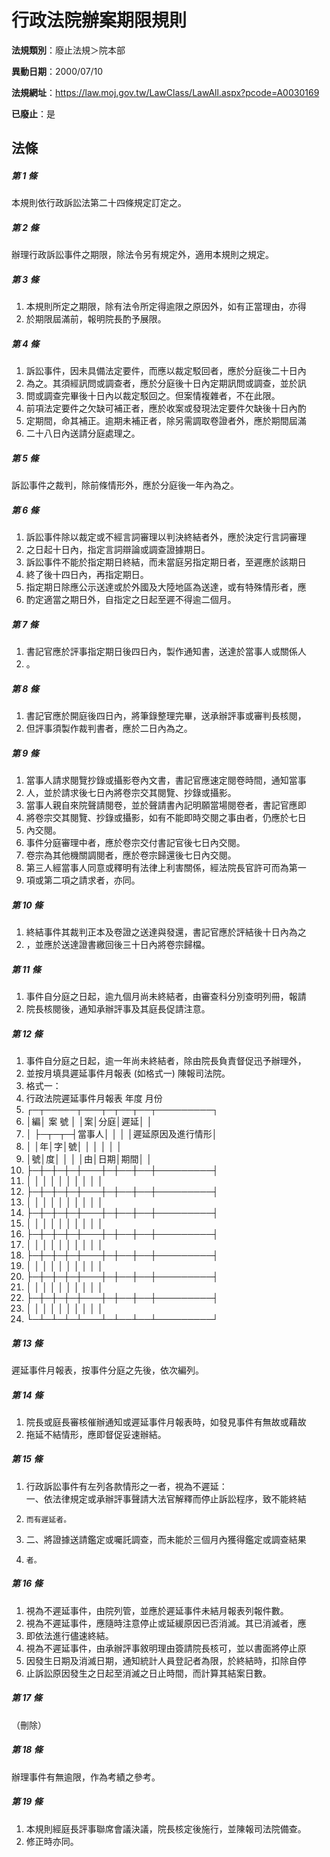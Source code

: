 # 行政法院辦案期限規則

**法規類別**：廢止法規＞院本部

**異動日期**：2000/07/10  

**法規網址**：https://law.moj.gov.tw/LawClass/LawAll.aspx?pcode=A0030169

**已廢止**：是



## 法條
##### 第 1 條
本規則依行政訴訟法第二十四條規定訂定之。

##### 第 2 條
辦理行政訴訟事件之期限，除法令另有規定外，適用本規則之規定。

##### 第 3 條
1. 本規則所定之期限，除有法令所定得逾限之原因外，如有正當理由，亦得
1. 於期限屆滿前，報明院長酌予展限。

##### 第 4 條
1. 訴訟事件，因未具備法定要件，而應以裁定駁回者，應於分庭後二十日內
1. 為之。其須經訊問或調查者，應於分庭後十日內定期訊問或調查，並於訊
1. 問或調查完畢後十日內以裁定駁回之。但案情複雜者，不在此限。
1. 前項法定要件之欠缺可補正者，應於收案或發現法定要件欠缺後十日內酌
1. 定期間，命其補正。逾期未補正者，除另需調取卷證者外，應於期間屆滿
1. 二十八日內送請分庭處理之。

##### 第 5 條
訴訟事件之裁判，除前條情形外，應於分庭後一年內為之。

##### 第 6 條
1. 訴訟事件除以裁定或不經言詞審理以判決終結者外，應於決定行言詞審理
1. 之日起十日內，指定言詞辯論或調查證據期日。
1. 訴訟事件不能於指定期日終結，而未當庭另指定期日者，至遲應於該期日
1. 終了後十四日內，再指定期日。
1. 指定期日除應公示送達或於外國及大陸地區為送達，或有特殊情形者，應
1. 酌定適當之期日外，自指定之日起至遲不得逾二個月。

##### 第 7 條
1. 書記官應於評事指定期日後四日內，製作通知書，送達於當事人或關係人
1. 。

##### 第 8 條
1. 書記官應於開庭後四日內，將筆錄整理完畢，送承辦評事或審判長核閱，
1. 但評事須製作裁判書者，應於二日內為之。

##### 第 9 條
1. 當事人請求閱覽抄錄或攝影卷內文書，書記官應速定閱卷時間，通知當事
1. 人，並於請求後七日內將卷宗交其閱覽、抄錄或攝影。
1. 當事人親自來院聲請閱卷，並於聲請書內記明願當場閱卷者，書記官應即
1. 將卷宗交其閱覽、抄錄或攝影，如有不能即時交閱之事由者，仍應於七日
1. 內交閱。
1. 事件分庭審理中者，應於卷宗交付書記官後七日內交閱。
1. 卷宗為其他機關調閱者，應於卷宗歸還後七日內交閱。
1. 第三人經當事人同意或釋明有法律上利害關係，經法院長官許可而為第一
1. 項或第二項之請求者，亦同。

##### 第 10 條
1. 終結事件其裁判正本及卷證之送達與發還，書記官應於評結後十日內為之
1. ，並應於送達證書繳回後三十日內將卷宗歸檔。

##### 第 11 條
1. 事件自分庭之日起，逾九個月尚未終結者，由審查科分別查明列冊，報請
1. 院長核閱後，通知承辦評事及其庭長促請注意。

##### 第 12 條
1. 事件自分庭之日起，逾一年尚未終結者，除由院長負責督促迅予辦理外，
1. 並按月填具遲延事件月報表 (如格式一) 陳報司法院。
1. 格式一：
1. 行政法院遲延事件月報表              年度          月份
1. ┌─┬─────┬───┬─┬──┬──┬─────────┐
1. │編│  案  號  │      │案│分庭│遲延│                  │
1. │  ├─┬─┬─┤當事人│  │    │    │遲延原因及進行情形│
1. │  │年│字│號│      │  │    │    │                  │
1. │號│度│  │  │      │由│日期│期間│                  │
1. ├─┼─┼─┼─┼───┼─┼──┼──┼─────────┤
1. │  │  │  │  │      │  │    │    │                  │
1. ├─┼─┼─┼─┼───┼─┼──┼──┼─────────┤
1. │  │  │  │  │      │  │    │    │                  │
1. ├─┼─┼─┼─┼───┼─┼──┼──┼─────────┤
1. │  │  │  │  │      │  │    │    │                  │
1. ├─┼─┼─┼─┼───┼─┼──┼──┼─────────┤
1. │  │  │  │  │      │  │    │    │                  │
1. ├─┼─┼─┼─┼───┼─┼──┼──┼─────────┤
1. │  │  │  │  │      │  │    │    │                  │
1. ├─┼─┼─┼─┼───┼─┼──┼──┼─────────┤
1. │  │  │  │  │      │  │    │    │                  │
1. ├─┼─┼─┼─┼───┼─┼──┼──┼─────────┤
1. │  │  │  │  │      │  │    │    │                  │
1. └─┴─┴─┴─┴───┴─┴──┴──┴─────────┘

##### 第 13 條
遲延事件月報表，按事件分庭之先後，依次編列。

##### 第 14 條
1. 院長或庭長審核催辦通知或遲延事件月報表時，如發見事件有無故或藉故
1. 拖延不結情形，應即督促妥速辦結。

##### 第 15 條
1. 行政訴訟事件有左列各款情形之一者，視為不遲延：  
一、依法律規定或承辦評事聲請大法官解釋而停止訴訟程序，致不能終結
1.     而有遲延者。
1. 二、將證據送請鑑定或囑託調查，而未能於三個月內獲得鑑定或調查結果
1.     者。

##### 第 16 條
1. 視為不遲延事件，由院列管，並應於遲延事件未結月報表列報件數。
1. 視為不遲延事件，應隨時注意停止或延緩原因已否消滅。其已消滅者，應
1. 即依法進行儘速終結。
1. 視為不遲延事件，由承辦評事敘明理由簽請院長核可，並以書面將停止原
1. 因發生日期及消滅日期，通知統計人員登記者為限，於終結時，扣除自停
1. 止訴訟原因發生之日起至消滅之日止時間，而計算其結案日數。

##### 第 17 條
（刪除）

##### 第 18 條
辦理事件有無逾限，作為考績之參考。

##### 第 19 條
1. 本規則經庭長評事聯席會議決議，院長核定後施行，並陳報司法院備查。
1. 修正時亦同。


